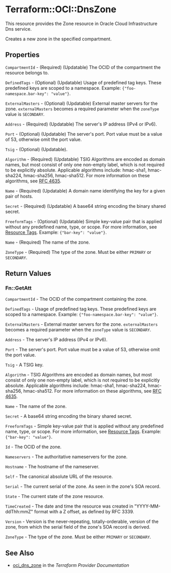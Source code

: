 # Terraform::OCI::DnsZone

This resource provides the Zone resource in Oracle Cloud Infrastructure Dns service.

Creates a new zone in the specified compartment.

## Properties

`CompartmentId` - (Required) (Updatable) The OCID of the compartment the resource belongs to.

`DefinedTags` - (Optional) (Updatable) Usage of predefined tag keys. These predefined keys are scoped to a namespace. Example: `{"foo-namespace.bar-key": "value"}`.

`ExternalMasters` - (Optional) (Updatable) External master servers for the zone. `externalMasters` becomes a required parameter when the `zoneType` value is `SECONDARY`.

`Address` - (Required) (Updatable) The server's IP address (IPv4 or IPv6).

`Port` - (Optional) (Updatable) The server's port. Port value must be a value of 53, otherwise omit the port value.

`Tsig` - (Optional) (Updatable).

`Algorithm` - (Required) (Updatable) TSIG Algorithms are encoded as domain names, but most consist of only one non-empty label, which is not required to be explicitly absolute. Applicable algorithms include: hmac-sha1, hmac-sha224, hmac-sha256, hmac-sha512. For more information on these algorithms, see [RFC 4635](https://tools.ietf.org/html/rfc4635#section-2).

`Name` - (Required) (Updatable) A domain name identifying the key for a given pair of hosts.

`Secret` - (Required) (Updatable) A base64 string encoding the binary shared secret.

`FreeformTags` - (Optional) (Updatable) Simple key-value pair that is applied without any predefined name, type, or scope. For more information, see [Resource Tags](https://docs.cloud.oracle.com/iaas/Content/General/Concepts/resourcetags.htm). Example: `{"bar-key": "value"}`.

`Name` - (Required) The name of the zone.

`ZoneType` - (Required) The type of the zone. Must be either `PRIMARY` or `SECONDARY`.


## Return Values

### Fn::GetAtt

`CompartmentId` - The OCID of the compartment containing the zone.

`DefinedTags` - Usage of predefined tag keys. These predefined keys are scoped to a namespace. Example: `{"foo-namespace.bar-key": "value"}`.

`ExternalMasters` - External master servers for the zone. `externalMasters` becomes a required parameter when the `zoneType` value is `SECONDARY`.

`Address` - The server's IP address (IPv4 or IPv6).

`Port` - The server's port. Port value must be a value of 53, otherwise omit the port value.

`Tsig` - A TSIG key.

`Algorithm` - TSIG Algorithms are encoded as domain names, but most consist of only one non-empty label, which is not required to be explicitly absolute. Applicable algorithms include: hmac-sha1, hmac-sha224, hmac-sha256, hmac-sha512. For more information on these algorithms, see [RFC 4635](https://tools.ietf.org/html/rfc4635#section-2).

`Name` - The name of the zone.

`Secret` - A base64 string encoding the binary shared secret.

`FreeformTags` - Simple key-value pair that is applied without any predefined name, type, or scope. For more information, see [Resource Tags](https://docs.cloud.oracle.com/iaas/Content/General/Concepts/resourcetags.htm). Example: `{"bar-key": "value"}`.

`Id` - The OCID of the zone.

`Nameservers` - The authoritative nameservers for the zone.

`Hostname` - The hostname of the nameserver.

`Self` - The canonical absolute URL of the resource.

`Serial` - The current serial of the zone. As seen in the zone's SOA record.

`State` - The current state of the zone resource.

`TimeCreated` - The date and time the resource was created in "YYYY-MM-ddThh:mmZ" format with a Z offset, as defined by RFC 3339.

`Version` - Version is the never-repeating, totally-orderable, version of the zone, from which the serial field of the zone's SOA record is derived.

`ZoneType` - The type of the zone. Must be either `PRIMARY` or `SECONDARY`.

## See Also

* [oci_dns_zone](https://www.terraform.io/docs/providers/oci/r/dns_zone.html) in the _Terraform Provider Documentation_
